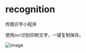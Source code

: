 # recognition
传图识字小程序

使用ocr识别印刷文字，一键复制保存。

![image](https://github.com/pengweiqiang/recognition/blob/master/images/code.jpg)
